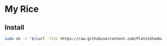 # My Rice

## Install
```bash
sudo sh -c "$(curl -fsSL https://raw.githubusercontent.com/PlatinShadow/dots/main/setup.sh"
```
